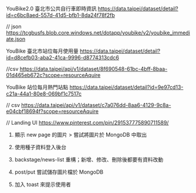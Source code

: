 YouBike2.0 臺北市公共自行車即時資訊
https://data.taipei/dataset/detail?id=c6bc8aed-557d-41d5-bfb1-8da24f78f2fb

// json
https://tcgbusfs.blob.core.windows.net/dotapp/youbike/v2/youbike_immediate.json

YouBike 臺北市站位每月使用量
https://data.taipei/dataset/detail?id=d8cefb03-aba2-41ca-9996-d8774313cdc6

//csv
https://data.taipei/api/v1/dataset/8f690548-61bc-4bff-8baa-01d465eb672c?scope=resourceAquire

YouBike 站位每月熱門站點
https://data.taipei/dataset/detail?id=9e97cd13-c21a-44a1-80e8-069bf1c7517c

// csv
https://data.taipei/api/v1/dataset/c7a076dd-8aa6-4129-9c8a-e04cbf18694f?scope=resourceAquire

// Landing UI
https://www.pinterest.com/pin/291537775890711589/

1. 顯示 new page 的圖片 > 嘗試將圖片於 MongoDB 中取出

2. 使用種子資料登入後台
3. backstage/news-list 重構；新增、修改、刪除後都要有資料改動
4. post/put 嘗試儲存圖片檔於 MongoDB
5. 加入 toast 來提示使用者
